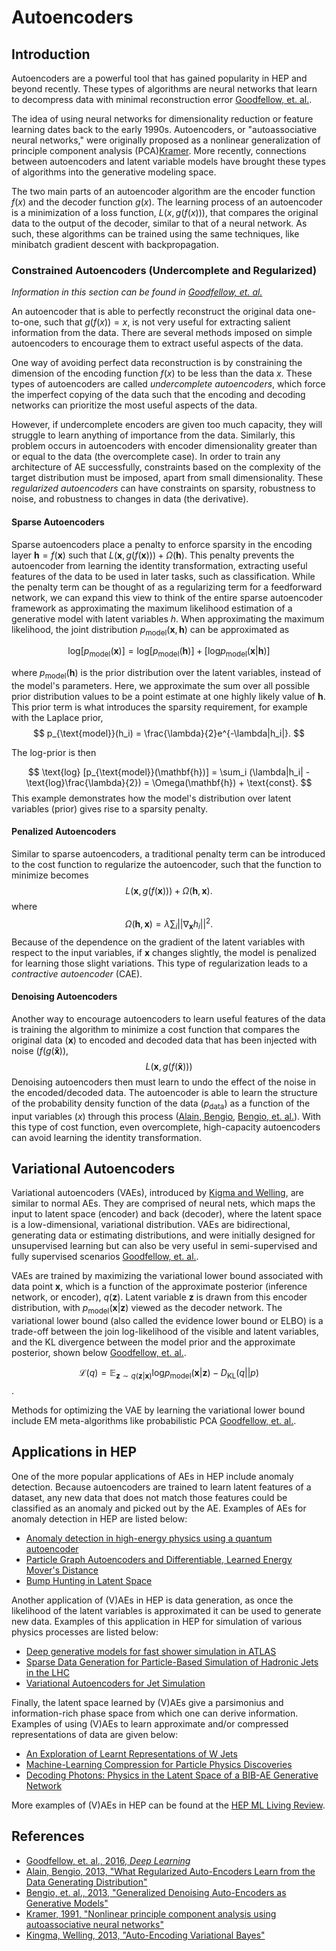 # Autoencoders

## Introduction
Autoencoders are a powerful tool that has gained popularity in HEP and beyond recently. These types of algorithms are neural networks that learn to decompress data with minimal reconstruction error [Goodfellow, et. al.][1a].

The idea of using neural networks for dimensionality reduction or feature learning dates back to the early 1990s. Autoencoders, or "autoassociative neural networks," were originally proposed as a nonlinear generalization of principle component analysis (PCA)[Kramer][3a]. More recently, connections between autoencoders and latent variable models have brought these types of algorithms into the generative modeling space.

The two main parts of an autoencoder algorithm are the encoder function $f(x)$ and the decoder function $g(x)$. The learning process of an autoencoder is a minimization of a loss function, $L(x,g(f(x)))$, that compares the original data to the output of the decoder, similar to that of a neural network. As such, these algorithms can be trained using the same techniques, like minibatch gradient descent with backpropagation.

### Constrained Autoencoders (Undercomplete and Regularized)
*Information in this section can be found in [Goodfellow, et. al.][1a]*

An autoencoder that is able to perfectly reconstruct the original data one-to-one, such that $g(f(x)) = x$, is not very useful for extracting salient information from the data. There are several methods imposed on simple autoencoders to encourage them to extract useful aspects of the data.

One way of avoiding perfect data reconstruction is by constraining the dimension of the encoding function $f(x)$ to be less than the data $x$. These types of autoencoders are called *undercomplete autoencoders*, which force the imperfect copying of the data such that the encoding and decoding networks can prioritize the most useful aspects of the data. 


However, if undercomplete encoders are given too much capacity, they will struggle to learn anything of importance from the data. Similarly, this problem occurs in autoencoders with encoder dimensionality greater than or equal to the data (the overcomplete case). In order to train any architecture of AE successfully, constraints based on the complexity of the target distribution must be imposed, apart from small dimensionality. These *regularized autoencoders* can have constraints on  sparsity, robustness to noise, and robustness to changes in data (the derivative).

#### Sparse Autoencoders
Sparse autoencoders place a penalty to enforce sparsity in the encoding layer $\mathbf{h} = f(\mathbf{x})$ such that $L(\mathbf{x}, g(f(\mathbf{x}))) + \Omega(\mathbf{h})$. This penalty prevents the autoencoder from learning the identity transformation, extracting useful features of the data to be used in later tasks, such as classification. While the penalty term can be thought of as a regularizing term for a feedforward network, we can expand this view to think of the entire sparse autoencoder framework as approximating the maximum likelihood estimation of a generative model with latent variables $h$. When approximating the maximum likelihood, the joint distribution $p_{\text{model}}(\mathbf{x}, \mathbf{h})$ can be approximated as

$$
\text{log} [ p_{\text{model}}(\mathbf{x})] = \text{log} [p_{\text{model}}(\mathbf{h})] + [\text{log} p_{\text{model}}(\mathbf{x} | \mathbf{h})]
$$

where $p_{\text{model}}(\mathbf{h})$ is the prior distribution over the latent variables, instead of the model's parameters. Here, we approximate the sum over all possible prior distribution values to be a point estimate at one highly likely value of $\mathbf{h}$. This prior term is what introduces the sparsity requirement, for example with the Laplace prior,
$$
p_{\text{model}}(h_i) = \frac{\lambda}{2}e^{-\lambda|h_i|}.
$$

The log-prior is then

$$
\text{log} [p_{\text{model}}(\mathbf{h})] = \sum_i (\lambda|h_i| - \text{log}\frac{\lambda}{2}) = \Omega(\mathbf{h}) + \text{const}.
$$
This example demonstrates how the model's distribution over latent variables (prior) gives rise to a sparsity penalty.


#### Penalized Autoencoders
Similar to sparse autoencoders, a traditional penalty term can be introduced to the cost function to regularize the autoencoder, such that the function to minimize becomes
$$
L(\mathbf{x},g(f(\mathbf{x}))) + \Omega(\mathbf{h},\mathbf{x}).
$$
where 
$$
\Omega(\mathbf{h},\mathbf{x}) = \lambda\sum_i ||\nabla_{\mathbf{x}}h_i||^2.
$$
Because of the dependence on the gradient of the latent variables with respect to the input variables, if $\mathbf{x}$ changes slightly, the model is penalized for learning those slight variations. This type of regularization leads to a *contractive autoencoder* (CAE).


#### Denoising Autoencoders
Another way to encourage autoencoders to learn useful features of the data is training the algorithm to minimize a cost function that compares the original data ($\mathbf{x}$) to encoded and decoded data that has been injected with noise ($f(g(\mathbf{\tilde{x}}))$, 
$$
L(\mathbf{x},g(f(\mathbf{\tilde{x}})))
$$
Denoising autoencoders then must learn to undo the effect of the noise in the encoded/decoded data. The autoencoder is able to learn the structure of the probability density function of the data ($p_{\text{data}}$) as a function of the input variables ($x$) through this process ([Alain, Bengio][2a], [Bengio, et. al.][2b]). With this type of cost function, even overcomplete, high-capacity autoencoders can avoid learning the identity transformation.


## Variational Autoencoders
Variational autoencoders (VAEs), introduced by [Kigma and Welling][4a], are similar to normal AEs. They are comprised of neural nets, which maps the input to latent space (encoder) and back (decoder), where the latent space is a low-dimensional, variational distribution. VAEs are bidirectional, generating data or estimating distributions, and were initially designed for unsupervised learning but can also be very useful in semi-supervised and fully supervised scenarios [Goodfellow, et. al.][1a].

VAEs are trained by maximizing the variational lower bound associated with data point $\mathbf{x}$, which is a function of the approximate posterior (inference network, or encoder), $q(\mathbf{z})$. Latent variable $\mathbf{z}$ is drawn from this encoder distribution, with $p_\text{model}(\mathbf{x} | \mathbf{z})$ viewed as the decoder network. The variational lower bound (also called the evidence lower bound or ELBO) is a trade-off between the join log-likelihood of the visible and latent variables, and the KL divergence between the model prior and the approximate posterior, shown below [Goodfellow, et. al.][1a].

$$
\mathcal{L}(q) = \mathbb{E}_{\mathbf{z} \sim q(\mathbf{z} | \mathbf{x})} \text{log}p_\text{model}(\mathbf{x} | \mathbf{z}) - D_\text{KL}(q || p)
$$.

Methods for optimizing the VAE by learning the variational lower bound include EM meta-algorithms like probabilistic PCA [Goodfellow, et. al.][1a].

<!--
- optimizes model parameters $\theta$ via *amoritzed inference* to reduce reconstruction error between input and output and to get approximate posterior as close as possible to real one
	- approximate posterior to avoid intractability
	- likelihood conditioned on latent variables is calculated by a probabilistic decoder and approximated posterior is calculated by probabilistic encoder
-->



## Applications in HEP
One of the more popular applications of AEs in HEP include anomaly detection. Because autoencoders are trained to learn latent features of a dataset, any new data that does not match those features could be classified as an anomaly and picked out by the AE. Examples of AEs for anomaly detection in HEP are listed below:

- [Anomaly detection in high-energy physics using a quantum autoencoder](https://arxiv.org/abs/2112.04958)
- [Particle Graph Autoencoders and Differentiable, Learned Energy Mover's Distance
](https://arxiv.org/abs/2111.12849)
- [Bump Hunting in Latent Space](https://arxiv.org/abs/2103.06595)


Another application of (V)AEs in HEP is data generation, as once the likelihood of the latent variables is approximated it can be used to generate new data. Examples of this application in HEP for simulation of various physics processes are listed below:

- [Deep generative models for fast shower simulation in ATLAS](http://cds.cern.ch/record/2630433)
- [Sparse Data Generation for Particle-Based Simulation of Hadronic Jets in the LHC
](https://arxiv.org/abs/2109.15197)
- [Variational Autoencoders for Jet Simulation
](https://arxiv.org/abs/2009.04842)

Finally, the latent space learned by (V)AEs give a parsimonius and information-rich phase space from which one can derive information. Examples of using (V)AEs to learn approximate and/or compressed representations of data are given below:

- [An Exploration of Learnt Representations of W Jets](https://arxiv.org/abs/2109.10919)
- [Machine-Learning Compression for Particle Physics Discoveries](https://arxiv.org/abs/2210.11489)
- [Decoding Photons: Physics in the Latent Space of a BIB-AE Generative Network](https://arxiv.org/abs/2102.12491)

More examples of (V)AEs in HEP can be found at the [HEP ML Living Review](https://iml-wg.github.io/HEPML-LivingReview/).

<!--
## Tensorflow Example
-->


References
--
- [Goodfellow, et. al., 2016, *Deep Learning*][1a]
- [Alain, Bengio, 2013, "What Regularized Auto-Encoders Learn from the Data Generating Distribution"][2a]
- [Bengio, et. al., 2013, "Generalized Denoising Auto-Encoders as Generative Models"][2b]
- [Kramer, 1991, "Nonlinear principle component analysis using autoassociative neural networks"][3a]
- [Kingma, Welling, 2013, "Auto-Encoding Variational Bayes"][4a]

[1a]: https://www.deeplearningbook.org/contents/generative_models.html
[2a]: https://arxiv.org/abs/1211.4246
[2b]: https://arxiv.org/abs/1305.6663
[3a]: https://aiche.onlinelibrary.wiley.com/doi/10.1002/aic.690370209
[4a]: https://arxiv.org/abs/1312.6114






